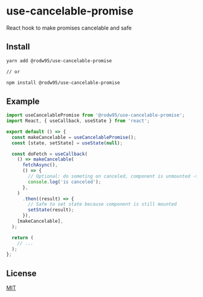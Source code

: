 # use-cancelable-promise
React hook to make promises cancelable and safe

## Install

```sh
yarn add @rodw95/use-cancelable-promise

// or

npm install @rodw95/use-cancelable-promise
```

## Example

```js
import useCancelablePromise from '@rodw95/use-cancelable-promise';
import React, { useCallback, useState } from 'react';

export default () => {
  const makeCancelable = useCancelablePromise();
  const [state, setState] = useState(null);

  const doFetch = useCallback(
    () => makeCancelable(
      fetchAsync(),
      () => {
        // Optional: do someting on canceled, component is unmounted -> never set state!
        console.log('is canceled');
      },
    )
      .then((result) => {
        // Safe to set state because component is still mounted
        setState(result);
      }),
    [makeCancelable],
  );

  return (
    // ...
  );
};
```

## License

[MIT](LICENSE)
